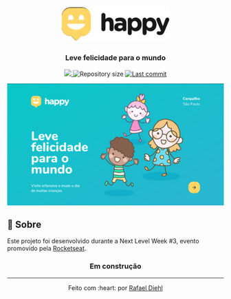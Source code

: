 <div align="center">
    
<h1><img src="./.github/logo.png" alt="Happy" width="250"></h1>
    
<h3>Leve felicidade para o mundo</h3>

<p align="center">

<a aria-label="Completed" href="https://rocketseat.com.br/">
<img src="https://img.shields.io/badge/Rocketseat-NLW 2.0-8257E5?logo=data:image/png;base64,iVBORw0KGgoAAAANSUhEUgAAABAAAAAQCAMAAAAoLQ9TAAAALVBMVEVHcExxWsF0XMJzXMJxWcFsUsD///9jRrzY0u6Xh9Gsn9n39fyMecy0qd2bjNJWBT0WAAAABHRSTlMA2Do606wF2QAAAGlJREFUGJVdj1cWwCAIBLEsRU3uf9xobDH8+GZwUYi8i6ucJwrxKE+7D0G9Q4vlYqtmCSjndr4CgCgzlyFgfKfKCVO0LrPKjmiqMxGXkJwNnXskqWG+1oSM+BSwD8f29YLNjvx/OQrn+g99oQSoNmt3PgAAAABJRU5ErkJggg=="></img>
</a>

<img alt="Repository size" src="https://img.shields.io/github/repo-size/rafaeldiehl/happy?color=774DD6">

<a href="https://github.com/rafaeldiehl/happy/commits/master">
<img alt="Last commit" src="https://img.shields.io/github/last-commit/rafaeldiehl/happy?color=774DD6">
</a>

</p>

<img src="./.github/landing-page.png" alt="Exemplo de tela">
</div>

## :rocket: Sobre

Este projeto foi desenvolvido durante a Next Level Week #3, evento promovido pela [Rocketseat](https://rocketseat.com.br/).

<div align="center">

<h3>Em construção</h3>

</div>

<hr>

<div align="center">
    <p>Feito com :heart: por <a href="https://github.com/rafaeldiehl">Rafael Diehl</a></p>
</div>
